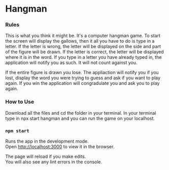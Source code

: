 # Hangman

### Rules
This is what you think it might be. It's a computer hangman game. To start the screen will display the gallows, then it all you have to do is type in a letter. If the letter is wrong, the letter will be displayed on the side and part of the figure will be drawn. If the letter is correct, the letter will be displayed where it is in the word. If you type in a letter you have already typed in, the application will notify you as such. It will not count against you.

If the entire figure is drawn you lose. The appliaction will notify you if you lost, display the word you were trying to guess and ask if you want to play again. If you win the application will congradulate you and ask you to play again.

### How to Use
Download all the files and cd the folder in your terminal. In your terminal type in npx start hangman and you can run the game on your localhost.
### `npm start`

Runs the app in the development mode.\
Open [http://localhost:3000](http://localhost:3000) to view it in the browser.

The page will reload if you make edits.\
You will also see any lint errors in the console.

